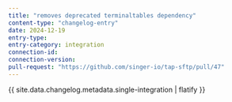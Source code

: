 ```yaml
---
title: "removes deprecated terminaltables dependency"
content-type: "changelog-entry"
date: 2024-12-19
entry-type: 
entry-category: integration
connection-id: 
connection-version: 
pull-request: "https://github.com/singer-io/tap-sftp/pull/47"
---
```

{{ site.data.changelog.metadata.single-integration | flatify }}